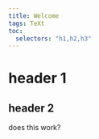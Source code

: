 ```yaml
---
title: Welcome
tags: TeXt
toc:
  selectors: "h1,h2,h3"
---
```




# header 1
## header 2
does this work?